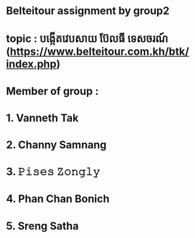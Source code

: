 # Belteitour assignment by group2 
# topic :  បង្កើតវេបសាយ ប៊ែលធី ទេសចរណ៍ (https://www.belteitour.com.kh/btk/index.php)
# Member of group : 
# 1. Vanneth Tak
# 2. Channy Samnang
# 3. 𝙿𝚒𝚜𝚎𝚜 𝚉𝚘𝚗𝚐𝚕𝚢 
# 4. Phan Chan Bonich 
# 5. Sreng Satha
